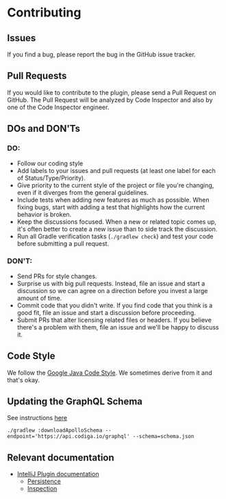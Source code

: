 # Contributing

## Issues

If you find a bug, please report the bug in the GitHub issue tracker.

## Pull Requests

If you would like to contribute to the plugin, please
send a Pull Request on GitHub. The Pull Request will be analyzed
by Code Inspector and also by one of the Code Inspector engineer.


## DOs and DON'Ts

### DO:

* Follow our coding style
* Add labels to your issues and pull requests (at least one label for each of Status/Type/Priority).
* Give priority to the current style of the project or file you're changing, even if it diverges from the general guidelines.
* Include tests when adding new features as much as possible. When fixing bugs, start with adding a test that highlights how the current behavior is broken.
* Keep the discussions focused. When a new or related topic comes up, it's often better to create a new issue than to side track the discussion.
* Run all Gradle verification tasks (`./gradlew check`) and test your code before submitting a pull request.

### DON'T:

* Send PRs for style changes.
* Surprise us with big pull requests. Instead, file an issue and start a discussion so we can agree on a direction before you invest a large amount of time.
* Commit code that you didn't write. If you find code that you think is a good fit, file an issue and start a discussion before proceeding.
* Submit PRs that alter licensing related files or headers. If you believe there's a problem with them, file an issue and we'll be happy to discuss it.


## Code Style

We follow the [Google Java Code Style](https://google.github.io/styleguide/javaguide.html).
We sometimes derive from it and that's okay.

## Updating the GraphQL Schema

See instructions [here](https://www.apollographql.com/docs/android/essentials/get-started-java/)

```shell
./gradlew :downloadApolloSchema --endpoint='https://api.codiga.io/graphql' --schema=schema.json
```

## Relevant documentation

 - [IntelliJ Plugin documentation](https://plugins.jetbrains.com/docs/intellij/basics.html)
   - [Persistence](https://plugins.jetbrains.com/docs/intellij/persisting-state-of-components.html)
   - [Inspection](https://plugins.jetbrains.com/docs/intellij/code-inspections.html)